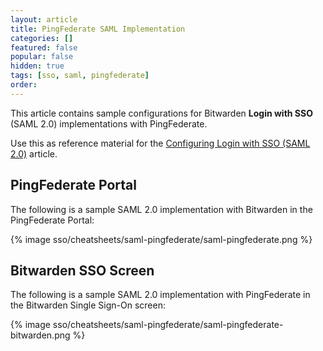 ```yaml
---
layout: article
title: PingFederate SAML Implementation
categories: []
featured: false
popular: false
hidden: true
tags: [sso, saml, pingfederate]
order:
---
```


This article contains sample configurations for Bitwarden **Login with SSO** (SAML 2.0) implementations with PingFederate.

Use this as reference material for the [Configuring Login with SSO (SAML 2.0)]({{site.baseurl}}/article/configure-sso-saml/) article.

## PingFederate Portal

The following is a sample SAML 2.0 implementation with Bitwarden in the PingFederate Portal:

{% image sso/cheatsheets/saml-pingfederate/saml-pingfederate.png %}

## Bitwarden SSO Screen

The following is a sample SAML 2.0 implementation with PingFederate in the Bitwarden Single Sign-On screen:

{% image sso/cheatsheets/saml-pingfederate/saml-pingfederate-bitwarden.png %}
